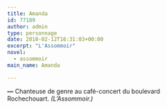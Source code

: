 ```yaml
---
title: Amanda
id: 77189
author: admin
type: personnage
date: 2010-02-12T16:31:03+00:00
excerpt: "L'Assommoir"
novel:
  - assommoir
main_name: Amanda

---
```

**—** Chanteuse de genre au café-concert du boulevard Rochechouart. _(L&rsquo;Assommoir.)_